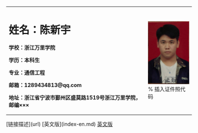 <table border="0">
  <tr>
    <td width="75%">
      <h1>姓名：陈新宇</h1>
      <p><b>学校：浙江万里学院</b></p>
      <p><b>学历：本科生</b></p>
      <p><b>专业：通信工程</b></p>
      <p><b>邮箱：1289434813@qq.com</b></p>
      <p><b>地址：浙江省宁波市鄞州区盛莫路1519号浙江万里学院，邮编×××</b></p>
    </td>
    <td width="25%">
      <img src="/zhengjianzhao.jpg" width="100%">      % 插入证件照代码
    </td>
  </tr>
</table>
[链接描述](url)
[英文版](index-en.md)
<a href="/index-en.html">英文版</a>
